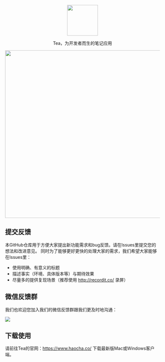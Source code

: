 <p align="center">
  <a href="#"><img width="100" height="100" src="https://tea-note.oss-cn-hangzhou.aliyuncs.com/website/logo.jpg" /></a>
</p>

<p align="center">
  Tea，为开发者而生的笔记应用
</p>

<p align="center">
  <img width="800" height="546" src="./overview.jpeg">
</p>

## 提交反馈
本GitHub仓库用于方便大家提出新功能需求和bug反馈。请在Issues里提交您的想法和改进意见。
同时为了能够更好更快的处理大家的需求，我们希望大家能够在Issues里：
- 使用明确、有意义的标题
- 描述事实（环境、具体版本等）与期待效果
- 尽量多的提供复现场景（推荐使用 http://recordit.co/ 录屏）

## 微信反馈群
我们也欢迎您加入我们的微信反馈群跟我们更及时地沟通：

![](https://tea-note.oss-cn-hangzhou.aliyuncs.com/github/feedback-qr6-github-1.jpeg)

## 下载使用
请前往Tea的官网：https://www.haocha.co/ 下载最新版Mac或Windows客户端。
